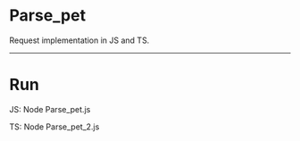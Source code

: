 # Parse_pet

Request implementation in JS and TS.
__________
# Run
JS: Node Parse_pet.js

TS: Node Parse_pet_2.js
